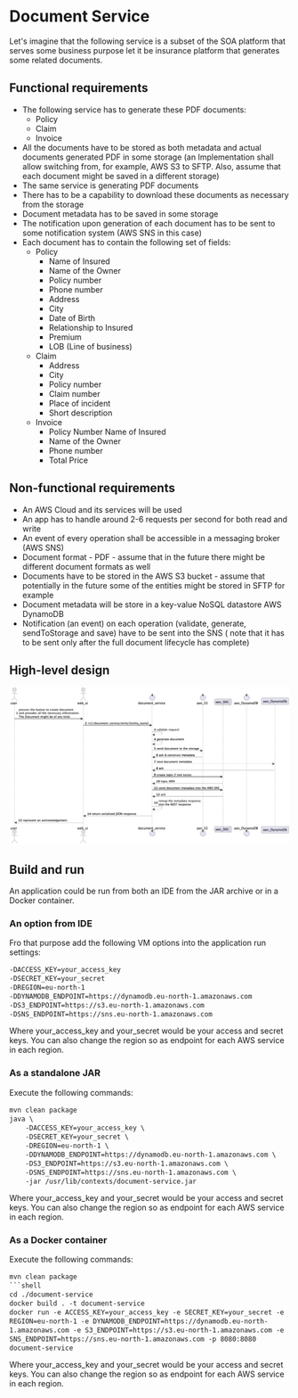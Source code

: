 # Document Service

Let's imagine that the following service is a subset of the SOA platform that serves some business purpose let it be
insurance platform that generates some related documents.

## Functional requirements

* The following service has to generate these PDF documents:
    * Policy
    * Claim
    * Invoice
* All the documents have to be stored as both metadata and actual documents generated PDF in some storage (an
  Implementation shall allow switching from, for example, AWS S3 to SFTP. Also, assume that each
  document might be saved in a different storage)
* The same service is generating PDF documents
* There has to be a capability to download these documents as necessary from the storage
* Document metadata has to be saved in some storage
* The notification upon generation of each document has to be sent to some notification system (AWS SNS in this case)
* Each document has to contain the following set of fields:
    * Policy
        * Name of Insured
        * Name of the Owner
        * Policy number
        * Phone number
        * Address
        * City
        * Date of Birth
        * Relationship to Insured
        * Premium
        * LOB (Line of business)
    * Claim
        * Address
        * City
        * Policy number
        * Claim number
        * Place of incident
        * Short description
    * Invoice
        * Policy Number
          Name of Insured
        * Name of the Owner
        * Phone number
        * Total Price

## Non-functional requirements

* An AWS Cloud and its services will be used
* An app has to handle around 2-6 requests per second for both read and write
* An event of every operation shall be accessible in a messaging broker (AWS SNS)
* Document format - PDF - assume that in the future there might be different document formats as well
* Documents have to be stored in the AWS S3 bucket - assume that potentially in the future some of the entities might be
  stored in SFTP for example
* Document metadata will be store in a key-value NoSQL datastore AWS DynamoDB
* Notification (an event) on each operation (validate, generate, sendToStorage and save) have to be sent into the SNS (
  note that it has to be sent only after the full document lifecycle has complete)

## High-level design

![High level design](./high-level.png)

## Build and run
An application could be run from both an IDE from the JAR archive or in a Docker container.

### An option from IDE
Fro that purpose add the following VM options into the application run settings:

```text
-DACCESS_KEY=your_access_key
-DSECRET_KEY=your_secret
-DREGION=eu-north-1
-DDYNAMODB_ENDPOINT=https://dynamodb.eu-north-1.amazonaws.com
-DS3_ENDPOINT=https://s3.eu-north-1.amazonaws.com
-DSNS_ENDPOINT=https://sns.eu-north-1.amazonaws.com
```

Where your_access_key and your_secret would be your access and secret keys. You can also change the region so as
endpoint for each AWS service in each region.

### As a standalone JAR

Execute the following commands:
```shell
mvn clean package
java \
    -DACCESS_KEY=your_access_key \
    -DSECRET_KEY=your_secret \
    -DREGION=eu-north-1 \
    -DDYNAMODB_ENDPOINT=https://dynamodb.eu-north-1.amazonaws.com \
    -DS3_ENDPOINT=https://s3.eu-north-1.amazonaws.com \
    -DSNS_ENDPOINT=https://sns.eu-north-1.amazonaws.com \
    -jar /usr/lib/contexts/document-service.jar
```

Where your_access_key and your_secret would be your access and secret keys. You can also change the region so as
endpoint for each AWS service in each region.

### As a Docker container

Execute the following commands:
```shell
mvn clean package
```shell
cd ./document-service
docker build . -t document-service
docker run -e ACCESS_KEY=your_access_key -e SECRET_KEY=your_secret -e REGION=eu-north-1 -e DYNAMODB_ENDPOINT=https://dynamodb.eu-north-1.amazonaws.com -e S3_ENDPOINT=https://s3.eu-north-1.amazonaws.com -e SNS_ENDPOINT=https://sns.eu-north-1.amazonaws.com -p 8080:8080 document-service
```

Where your_access_key and your_secret would be your access and secret keys. You can also change the region so as
endpoint for each AWS service in each region.
